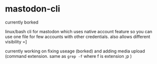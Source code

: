 # mastodon-cli

currently borked

linux/bash cli for mastodon which uses native account feature so you can use one file for few accounts with other credentials. also allows different visibility =] 

currently working on fixing useage (borked) and adding media upload (command extension. same as `grep -f` where f is extension ;p )
